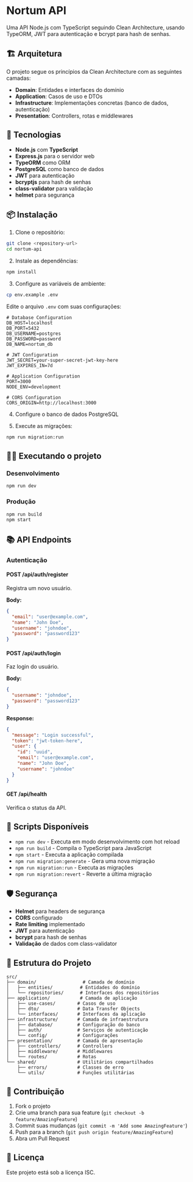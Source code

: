 # Nortum API

Uma API Node.js com TypeScript seguindo Clean Architecture, usando TypeORM, JWT para autenticação e bcrypt para hash de senhas.

## 🏗️ Arquitetura

O projeto segue os princípios da Clean Architecture com as seguintes camadas:

- **Domain**: Entidades e interfaces do domínio
- **Application**: Casos de uso e DTOs
- **Infrastructure**: Implementações concretas (banco de dados, autenticação)
- **Presentation**: Controllers, rotas e middlewares

## 🚀 Tecnologias

- **Node.js** com **TypeScript**
- **Express.js** para o servidor web
- **TypeORM** como ORM
- **PostgreSQL** como banco de dados
- **JWT** para autenticação
- **bcryptjs** para hash de senhas
- **class-validator** para validação
- **helmet** para segurança

## 📦 Instalação

1. Clone o repositório:

```bash
git clone <repository-url>
cd nortum-api
```

2. Instale as dependências:

```bash
npm install
```

3. Configure as variáveis de ambiente:

```bash
cp env.example .env
```

Edite o arquivo `.env` com suas configurações:

```env
# Database Configuration
DB_HOST=localhost
DB_PORT=5432
DB_USERNAME=postgres
DB_PASSWORD=password
DB_NAME=nortum_db

# JWT Configuration
JWT_SECRET=your-super-secret-jwt-key-here
JWT_EXPIRES_IN=7d

# Application Configuration
PORT=3000
NODE_ENV=development

# CORS Configuration
CORS_ORIGIN=http://localhost:3000
```

4. Configure o banco de dados PostgreSQL

5. Execute as migrações:

```bash
npm run migration:run
```

## 🏃‍♂️ Executando o projeto

### Desenvolvimento

```bash
npm run dev
```

### Produção

```bash
npm run build
npm start
```

## 📚 API Endpoints

### Autenticação

#### POST /api/auth/register

Registra um novo usuário.

**Body:**

```json
{
  "email": "user@example.com",
  "name": "John Doe",
  "username": "johndoe",
  "password": "password123"
}
```

#### POST /api/auth/login

Faz login do usuário.

**Body:**

```json
{
  "username": "johndoe",
  "password": "password123"
}
```

**Response:**

```json
{
  "message": "Login successful",
  "token": "jwt-token-here",
  "user": {
    "id": "uuid",
    "email": "user@example.com",
    "name": "John Doe",
    "username": "johndoe"
  }
}
```

#### GET /api/health

Verifica o status da API.

## 🔧 Scripts Disponíveis

- `npm run dev` - Executa em modo desenvolvimento com hot reload
- `npm run build` - Compila o TypeScript para JavaScript
- `npm start` - Executa a aplicação compilada
- `npm run migration:generate` - Gera uma nova migração
- `npm run migration:run` - Executa as migrações
- `npm run migration:revert` - Reverte a última migração

## 🛡️ Segurança

- **Helmet** para headers de segurança
- **CORS** configurado
- **Rate limiting** implementado
- **JWT** para autenticação
- **bcrypt** para hash de senhas
- **Validação** de dados com class-validator

## 📁 Estrutura do Projeto

```
src/
├── domain/                 # Camada de domínio
│   ├── entities/          # Entidades do domínio
│   └── repositories/      # Interfaces dos repositórios
├── application/           # Camada de aplicação
│   ├── use-cases/        # Casos de uso
│   ├── dto/              # Data Transfer Objects
│   └── interfaces/       # Interfaces da aplicação
├── infrastructure/       # Camada de infraestrutura
│   ├── database/         # Configuração do banco
│   ├── auth/             # Serviços de autenticação
│   └── config/           # Configurações
├── presentation/         # Camada de apresentação
│   ├── controllers/      # Controllers
│   ├── middleware/       # Middlewares
│   └── routes/           # Rotas
└── shared/               # Utilitários compartilhados
    ├── errors/           # Classes de erro
    └── utils/            # Funções utilitárias
```

## 🤝 Contribuição

1. Fork o projeto
2. Crie uma branch para sua feature (`git checkout -b feature/AmazingFeature`)
3. Commit suas mudanças (`git commit -m 'Add some AmazingFeature'`)
4. Push para a branch (`git push origin feature/AmazingFeature`)
5. Abra um Pull Request

## 📄 Licença

Este projeto está sob a licença ISC.

